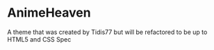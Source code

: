 # AnimeHeaven
A theme that was created by Tidis77 but will be refactored to be up to HTML5 and CSS Spec
